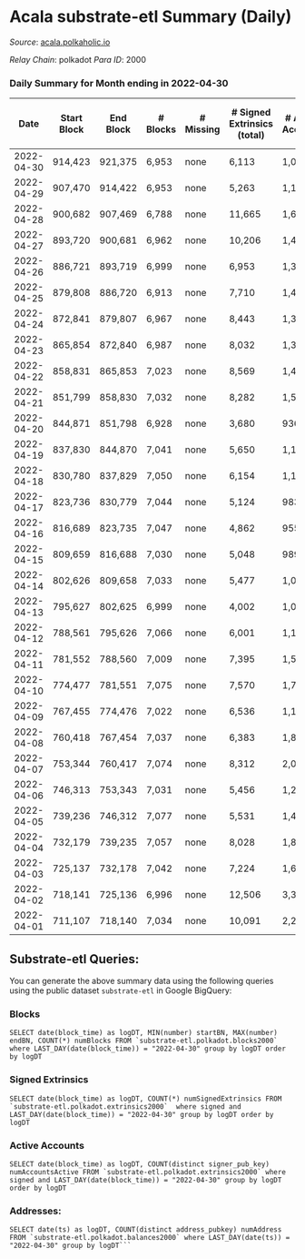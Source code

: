 # Acala substrate-etl Summary (Daily)

_Source_: [acala.polkaholic.io](https://acala.polkaholic.io)

*Relay Chain*: polkadot
*Para ID*: 2000



### Daily Summary for Month ending in 2022-04-30


| Date | Start Block | End Block | # Blocks | # Missing | # Signed Extrinsics (total) | # Active Accounts | # Addresses with Balances | # Events | # Transfers | # XCM Transfers In | # XCM Transfers Out |
| ---- | ----------- | --------- | -------- | --------- | --------------------------- | ----------------- | ------------------------- | -------- | ----------- | ------------------ | ------------------- |
| 2022-04-30 | 914,423 | 921,375 | 6,953 | none  | 6,113 | 1,069 | 157,125 | 89,161 | 12,263 ($8,029,364.87) |   |   |
| 2022-04-29 | 907,470 | 914,422 | 6,953 | none  | 5,263 | 1,144 | 157,039 | 81,842 | 10,871 ($5,661,967.71) |   |   |
| 2022-04-28 | 900,682 | 907,469 | 6,788 | none  | 11,665 | 1,671 | 156,950 | 132,268 | 18,488 ($5,943,749.31) |   |   |
| 2022-04-27 | 893,720 | 900,681 | 6,962 | none  | 10,206 | 1,475 | 156,502 | 119,924 | 16,668 ($5,680,942.19) |   |   |
| 2022-04-26 | 886,721 | 893,719 | 6,999 | none  | 6,953 | 1,348 | 156,197 | 96,976 | 12,987 ($8,516,994.58) |   |   |
| 2022-04-25 | 879,808 | 886,720 | 6,913 | none  | 7,710 | 1,474 | 155,948 | 100,246 | 13,651 ($8,110,299.73) |   |   |
| 2022-04-24 | 872,841 | 879,807 | 6,967 | none  | 8,443 | 1,342 |  | 105,048 | 14,498 ($7,264,718.36) |   |   |
| 2022-04-23 | 865,854 | 872,840 | 6,987 | none  | 8,032 | 1,316 | 155,489 | 104,135 | 14,480 ($5,921,529.71) |   |   |
| 2022-04-22 | 858,831 | 865,853 | 7,023 | none  | 8,569 | 1,484 | 155,249 | 107,986 | 14,792 ($6,286,148.07) |   |   |
| 2022-04-21 | 851,799 | 858,830 | 7,032 | none  | 8,282 | 1,506 | 155,067 | 102,175 | 14,478 ($24,030,723.32) |   |   |
| 2022-04-20 | 844,871 | 851,798 | 6,928 | none  | 3,680 | 936 | 154,847 | 70,374 | 8,934 ($5,712,064.69) |   |   |
| 2022-04-19 | 837,830 | 844,870 | 7,041 | none  | 5,650 | 1,132 | 154,726 | 83,551 | 10,961 ($8,432,286.03) |   |   |
| 2022-04-18 | 830,780 | 837,829 | 7,050 | none  | 6,154 | 1,175 | 154,580 | 88,409 | 11,816 ($19,963,543.92) |   |   |
| 2022-04-17 | 823,736 | 830,779 | 7,044 | none  | 5,124 | 983 | 154,402 | 79,847 | 10,398 ($6,011,607.47) |   |   |
| 2022-04-16 | 816,689 | 823,735 | 7,047 | none  | 4,862 | 955 | 154,251 | 77,489 | 10,013 ($7,120,179.39) |   |   |
| 2022-04-15 | 809,659 | 816,688 | 7,030 | none  | 5,048 | 989 | 154,111 | 79,733 | 10,392 ($4,879,894.68) |   |   |
| 2022-04-14 | 802,626 | 809,658 | 7,033 | none  | 5,477 | 1,092 | 153,985 | 82,116 | 10,894 ($8,046,855.87) |   |   |
| 2022-04-13 | 795,627 | 802,625 | 6,999 | none  | 4,002 | 1,017 | 153,840 | 73,144 | 9,354 ($9,300,621.92) |   |   |
| 2022-04-12 | 788,561 | 795,626 | 7,066 | none  | 6,001 | 1,176 | 153,725 | 86,852 | 11,765 ($13,094,369.27) |   |   |
| 2022-04-11 | 781,552 | 788,560 | 7,009 | none  | 7,395 | 1,554 | 153,590 | 97,893 | 13,510 ($19,159,015.88) |   |   |
| 2022-04-10 | 774,477 | 781,551 | 7,075 | none  | 7,570 | 1,793 | 153,421 | 98,486 | 13,983 ($14,039,385.51) |   |   |
| 2022-04-09 | 767,455 | 774,476 | 7,022 | none  | 6,536 | 1,109 | 153,250 | 89,124 | 12,002 ($8,141,065.71) |   |   |
| 2022-04-08 | 760,418 | 767,454 | 7,037 | none  | 6,383 | 1,852 | 153,088 | 89,562 | 12,098 ($11,657,093.56) |   |   |
| 2022-04-07 | 753,344 | 760,417 | 7,074 | none  | 8,312 | 2,054 | 152,878 | 104,822 | 14,197 ($53,992,847.50) |   |   |
| 2022-04-06 | 746,313 | 753,343 | 7,031 | none  | 5,456 | 1,277 | 153,434 | 83,819 | 11,354 ($9,536,473.53) |   |   |
| 2022-04-05 | 739,236 | 746,312 | 7,077 | none  | 5,531 | 1,457 | 153,256 | 83,814 | 11,302 ($8,342,142.04) |   |   |
| 2022-04-04 | 732,179 | 739,235 | 7,057 | none  | 8,028 | 1,897 | 153,095 | 99,801 | 13,913 ($13,102,756.03) |   |   |
| 2022-04-03 | 725,137 | 732,178 | 7,042 | none  | 7,224 | 1,677 | 152,898 | 94,678 | 13,182 ($15,778,284.92) |   |   |
| 2022-04-02 | 718,141 | 725,136 | 6,996 | none  | 12,506 | 3,355 | 152,710 | 129,628 | 18,203 ($21,232,874.39) |   |   |
| 2022-04-01 | 711,107 | 718,140 | 7,034 | none  | 10,091 | 2,217 | 152,397 | 113,007 | 15,904 ($37,391,147.27) |   |   |

## Substrate-etl Queries:
You can generate the above summary data using the following queries using the public dataset `substrate-etl` in Google BigQuery:


### Blocks
```
SELECT date(block_time) as logDT, MIN(number) startBN, MAX(number) endBN, COUNT(*) numBlocks FROM `substrate-etl.polkadot.blocks2000`  where LAST_DAY(date(block_time)) = "2022-04-30" group by logDT order by logDT
```


### Signed Extrinsics
```
SELECT date(block_time) as logDT, COUNT(*) numSignedExtrinsics FROM `substrate-etl.polkadot.extrinsics2000`  where signed and LAST_DAY(date(block_time)) = "2022-04-30" group by logDT order by logDT
```


### Active Accounts
```
SELECT date(block_time) as logDT, COUNT(distinct signer_pub_key) numAccountsActive FROM `substrate-etl.polkadot.extrinsics2000` where signed and LAST_DAY(date(block_time)) = "2022-04-30" group by logDT order by logDT
```


### Addresses:
```
SELECT date(ts) as logDT, COUNT(distinct address_pubkey) numAddress FROM `substrate-etl.polkadot.balances2000` where LAST_DAY(date(ts)) = "2022-04-30" group by logDT```

